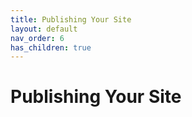 ```yaml
---
title: Publishing Your Site
layout: default
nav_order: 6
has_children: true
---
```


# Publishing Your Site